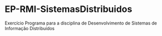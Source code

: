 # EP-RMI-SistemasDistribuidos
Exercício Programa para a disciplina de Desenvolvimento de Sistemas de Informação Distribuídos
